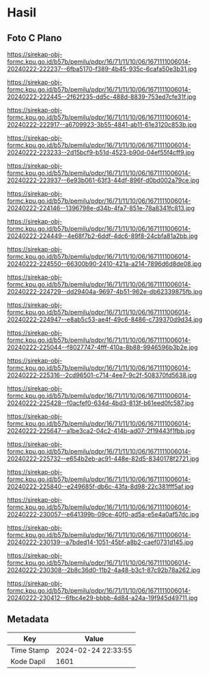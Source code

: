 # Hasil

## Foto C Plano

https://sirekap-obj-formc.kpu.go.id/b57b/pemilu/pdpr/16/71/11/10/06/1671111006014-20240222-222237--6fba5170-f389-4b45-935c-6cafa50e3b31.jpg

https://sirekap-obj-formc.kpu.go.id/b57b/pemilu/pdpr/16/71/11/10/06/1671111006014-20240222-222445--2f62f235-dd5c-488d-8839-753ed7cfe31f.jpg

https://sirekap-obj-formc.kpu.go.id/b57b/pemilu/pdpr/16/71/11/10/06/1671111006014-20240222-222917--a6709923-3b55-4841-ab11-61e3120c853b.jpg

https://sirekap-obj-formc.kpu.go.id/b57b/pemilu/pdpr/16/71/11/10/06/1671111006014-20240222-223233--2d15bcf9-b51d-4523-b90d-04ef55f4cff9.jpg

https://sirekap-obj-formc.kpu.go.id/b57b/pemilu/pdpr/16/71/11/10/06/1671111006014-20240222-223937--6e93b061-63f3-44df-896f-d0bd002a79ce.jpg

https://sirekap-obj-formc.kpu.go.id/b57b/pemilu/pdpr/16/71/11/10/06/1671111006014-20240222-224146--1396798e-d34b-4fa7-851e-78a8341fc813.jpg

https://sirekap-obj-formc.kpu.go.id/b57b/pemilu/pdpr/16/71/11/10/06/1671111006014-20240222-224449--4e68f7b2-6ddf-4dc6-89f8-24cbfa81a2bb.jpg

https://sirekap-obj-formc.kpu.go.id/b57b/pemilu/pdpr/16/71/11/10/06/1671111006014-20240222-224550--66300b90-2410-421a-a214-7896d6d8de08.jpg

https://sirekap-obj-formc.kpu.go.id/b57b/pemilu/pdpr/16/71/11/10/06/1671111006014-20240222-224729--dd29404a-9697-4b51-962e-db62339875fb.jpg

https://sirekap-obj-formc.kpu.go.id/b57b/pemilu/pdpr/16/71/11/10/06/1671111006014-20240222-224947--e8ab5c53-ae4f-49c6-8486-c739370d9d34.jpg

https://sirekap-obj-formc.kpu.go.id/b57b/pemilu/pdpr/16/71/11/10/06/1671111006014-20240222-225044--f8027747-4fff-410a-8b88-9946596b3b2e.jpg

https://sirekap-obj-formc.kpu.go.id/b57b/pemilu/pdpr/16/71/11/10/06/1671111006014-20240222-225316--2cd96501-c714-4ee7-9c2f-508370fd5638.jpg

https://sirekap-obj-formc.kpu.go.id/b57b/pemilu/pdpr/16/71/11/10/06/1671111006014-20240222-225428--f0acfef0-634d-4bd3-813f-b61eed0fc587.jpg

https://sirekap-obj-formc.kpu.go.id/b57b/pemilu/pdpr/16/71/11/10/06/1671111006014-20240222-225647--a1be3ca2-04c2-414b-ad07-2f19443f1fbb.jpg

https://sirekap-obj-formc.kpu.go.id/b57b/pemilu/pdpr/16/71/11/10/06/1671111006014-20240222-225732--e654b2eb-ac91-448e-82d5-8340178f2721.jpg

https://sirekap-obj-formc.kpu.go.id/b57b/pemilu/pdpr/16/71/11/10/06/1671111006014-20240222-225840--e249685f-db6c-43fa-8d98-22c381fff5af.jpg

https://sirekap-obj-formc.kpu.go.id/b57b/pemilu/pdpr/16/71/11/10/06/1671111006014-20240222-230057--e641399b-09ce-40f0-ad5a-e5e4a0af57dc.jpg

https://sirekap-obj-formc.kpu.go.id/b57b/pemilu/pdpr/16/71/11/10/06/1671111006014-20240222-230139--a7bded14-1051-45bf-a8b2-caef0731d145.jpg

https://sirekap-obj-formc.kpu.go.id/b57b/pemilu/pdpr/16/71/11/10/06/1671111006014-20240222-230308--2b8c36d0-11b2-4a48-b3c1-87c92b78a262.jpg

https://sirekap-obj-formc.kpu.go.id/b57b/pemilu/pdpr/16/71/11/10/06/1671111006014-20240222-230412--6fbc4e29-bbbb-4d84-a24a-19f945d49711.jpg


## Metadata

| Key        | Value               |
| ---------- | ------------------- |
| Time Stamp | 2024-02-24 22:33:55 |
| Kode Dapil | 1601                |



